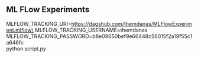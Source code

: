 ## ML FLow Experiments

MLFLOW_TRACKING_URI=https://dagshub.com/themdanas/MLFlowExperiment.mlflow\
MLFLOW_TRACKING_USERNAME=themdanas\
MLFLOW_TRACKING_PASSWORD=b8e09650bef9e66448c56015f2a19f55c1a646fc\
python script.py
